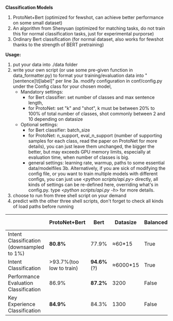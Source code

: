 **Classification Models**
1. ProtoNet+Bert (optimized for fewshot, can achieve better performance on some small dataset)
2. An algorithm from Shenyuan (optimized for matching tasks, do not train this for normal classification tasks, just for experimental purporse)
3. Ordinary Bert classification (for normal dataset, also works for fewshot thanks to the strength of BERT pretraining)


**Usage:**
1. put your data into ./data folder
2. write your own script (or use some pre-given function in data_formatter.py)
    to format your training/evaluation data into "[sentence]\t[label]" per line
3a. modify configuration in conf/config.py under the Config class for your chosen model,
    *  Mandatory settings:
        *  for Bert classifier: set number of classes and max sentence length,
        *  for ProtoNet: set "k" and "shot", k must be between 20% to 100% of total number of classes, shot commonly between 2 and 10 depending on datasize
    *  Optional settings:
        *  for Bert classifier: batch_size
        *  for ProtoNet: n_support, eval_n_support (number of supporting samples for each class, read the paper on ProtoNet for more details),
            you can just leave them unchanged, the bigger the better, but may exceeds GPU memory limits, 
            especially at evaluation time, when number of classes is big.
        *  general settings: learning rate, warmup, paths to some essential data/modelfiles
3b. Alternatively, if you are sick of modifying the config file, or you want to train multiple models with different configs, you can just use <*python scripts/api.py*> directly,
all kinds of settings can be re-defined here, overriding what's in config.py. type <*python scripts/api.py -h*> for more details.
4. choose to run from three shell script on your demand
5. predict with the other three shell scripts, don't forget to check all kinds of load paths before running





|        | ProtoNet+Bert | Bert | Datasize | Balanced | Class Count|
| ------ | ------ |------ |------ |------ |------ |
| Intent Classification (downsampled to 1%)  | **80.8%** | 77.9% | ≈60*15 | True | 15 |
| Intent Classification | >93.7%(too low to train) | **94.6%**(?) | ≈6000*15 | True | 15|
| Performance Evaluation Classification | 86.9% | **87.2%** | 3200 | False | 86|
| Key Experience Classification | **84.9%** | 84.3% | 1300 | False | 20|

